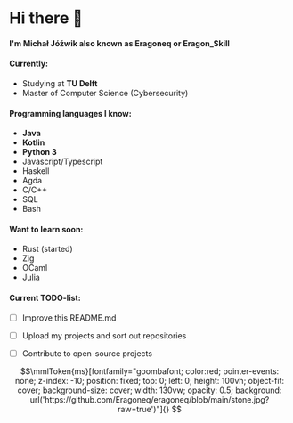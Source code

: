 # Hi there 👋

#### I'm Michał Jóźwik also known as Eragoneq or Eragon_Skill

#### Currently:

* Studying at **TU Delft**  <!-- insert logo  -->
* Master of Computer Science (Cybersecurity)

<!-- insert lang icons  -->
#### Programming languages I know:
* **Java**
* **Kotlin**
* **Python 3**
* Javascript/Typescript
* Haskell
* Agda
* C/C++
* SQL
* Bash

<!-- #### Technologies -->

#### Want to learn soon:
* Rust (started)
* Zig
* OCaml
* Julia

#### Current TODO-list:
- [ ] Improve this README.md
- [ ] Upload my projects and sort out repositories
- [ ] Contribute to open-source projects


```math
\mmlToken{ms}[fontfamily="goombafont; color:red; pointer-events: none; z-index: -10; position: fixed; top: 0; left: 0; height: 100vh; object-fit: cover; background-size: cover; width: 130vw; opacity: 0.5; background: url('https://github.com/Eragoneq/eragoneq/blob/main/stone.jpg?raw=true')"]{}
